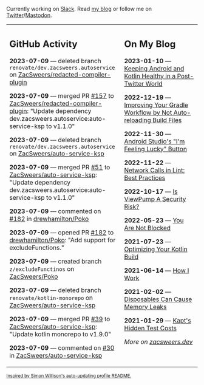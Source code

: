 Currently working on [Slack](https://slack.com/). Read [my blog](https://zacsweers.dev/) or follow me on [Twitter](https://twitter.com/ZacSweers)/[Mastodon](https://hachyderm.io/@ZacSweers).

<table><tr><td valign="top" width="60%">

## GitHub Activity
<!-- githubActivity starts -->
**2023-07-09** — deleted branch `renovate/dev.zacsweers.autoservice` on [ZacSweers/redacted-compiler-plugin](https://github.com/ZacSweers/redacted-compiler-plugin)

**2023-07-09** — merged PR [#157](https://github.com/ZacSweers/redacted-compiler-plugin/pull/157) to [ZacSweers/redacted-compiler-plugin](https://github.com/ZacSweers/redacted-compiler-plugin): "Update dependency dev.zacsweers.autoservice:auto-service-ksp to v1.1.0"

**2023-07-09** — deleted branch `renovate/dev.zacsweers.autoservice` on [ZacSweers/auto-service-ksp](https://github.com/ZacSweers/auto-service-ksp)

**2023-07-09** — merged PR [#51](https://github.com/ZacSweers/auto-service-ksp/pull/51) to [ZacSweers/auto-service-ksp](https://github.com/ZacSweers/auto-service-ksp): "Update dependency dev.zacsweers.autoservice:auto-service-ksp to v1.1.0"

**2023-07-09** — commented on [#182](https://github.com/drewhamilton/Poko/pull/182#issuecomment-1627830221) in [drewhamilton/Poko](https://github.com/drewhamilton/Poko)

**2023-07-09** — opened PR [#182](https://github.com/drewhamilton/Poko/pull/182) to [drewhamilton/Poko](https://github.com/drewhamilton/Poko): "Add support for excludeFunctions."

**2023-07-09** — created branch `z/excludeFunctinos` on [ZacSweers/Poko](https://github.com/ZacSweers/Poko)

**2023-07-09** — deleted branch `renovate/kotlin-monorepo` on [ZacSweers/auto-service-ksp](https://github.com/ZacSweers/auto-service-ksp)

**2023-07-09** — merged PR [#39](https://github.com/ZacSweers/auto-service-ksp/pull/39) to [ZacSweers/auto-service-ksp](https://github.com/ZacSweers/auto-service-ksp): "Update kotlin monorepo to v1.9.0"

**2023-07-09** — commented on [#30](https://github.com/ZacSweers/auto-service-ksp/issues/30#issuecomment-1627808013) in [ZacSweers/auto-service-ksp](https://github.com/ZacSweers/auto-service-ksp)
<!-- githubActivity ends -->
</td><td valign="top" width="40%">

## On My Blog
<!-- blog starts -->
**2023-01-10** — [Keeping Android and Kotlin Healthy in a Post-Twitter World](https://www.zacsweers.dev/keeping-android-healthy/)

**2022-12-19** — [Improving Your Gradle Workflow by Not Auto-reloading Build Files](https://www.zacsweers.dev/improving-your-workflow-by-not-auto-reloading-build-files/)

**2022-11-30** — [Android Studio's "I'm Feeling Lucky" Button](https://www.zacsweers.dev/android-studios-im-feeling-lucky-button/)

**2022-11-22** — [Network Calls in Lint: Best Practices](https://www.zacsweers.dev/network-calls-in-lint-best-practices/)

**2022-10-17** — [Is ViewPump A Security Risk?](https://www.zacsweers.dev/is-viewpump-a-security-risk/)

**2022-05-23** — [You Are Not Blocked](https://www.zacsweers.dev/you-are-not-blocked/)

**2021-07-23** — [Optimizing Your Kotlin Build](https://www.zacsweers.dev/optimizing-your-kotlin-build/)

**2021-06-14** — [How I Work](https://www.zacsweers.dev/how-i-work/)

**2021-02-02** — [Disposables Can Cause Memory Leaks](https://www.zacsweers.dev/disposables-can-cause-memory-leaks/)

**2021-01-29** — [Kapt's Hidden Test Costs](https://www.zacsweers.dev/kapts-hidden-test-costs/)
<!-- blog ends -->
_More on [zacsweers.dev](https://zacsweers.dev/)_
</td></tr></table>

<sub><a href="https://simonwillison.net/2020/Jul/10/self-updating-profile-readme/">Inspired by Simon Willison's auto-updating profile README.</a></sub>